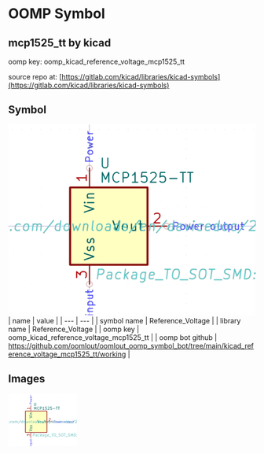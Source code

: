 # OOMP Symbol  
## mcp1525_tt  by kicad  
  
oomp key: oomp_kicad_reference_voltage_mcp1525_tt  
  
source repo at: [https://gitlab.com/kicad/libraries/kicad-symbols](https://gitlab.com/kicad/libraries/kicad-symbols)  
## Symbol  
  
[![working.png](working_600.png)](working.png)  
| name | value | 
| --- | --- | 
| symbol name | Reference_Voltage | 
| library name | Reference_Voltage | 
| oomp key | oomp_kicad_reference_voltage_mcp1525_tt | 
| oomp bot github | https://github.com/oomlout/oomlout_oomp_symbol_bot/tree/main/kicad_reference_voltage_mcp1525_tt/working | 
## Images  
  
[![working.png](working_140.png)](working.png)  
